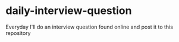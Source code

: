 # daily-interview-question
Everyday I'll do an interview question found online and post it to this repository 
